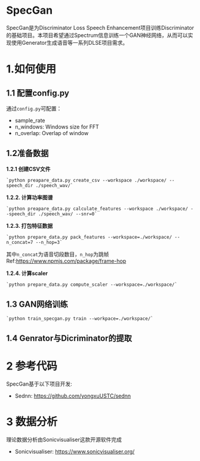 # SpecGan 

SpecGan是为Discriminator Loss Speech Enhancement项目训练Discriminator的基础项目。本项目希望通过Spectrum信息训练一个GAN神经网络，从而可以实现使用Generator生成语音等一系列DLSE项目需求。

# 1.如何使用

## 1.1 配置config.py

通过`config.py`可配置：

- sample_rate
- n_windows: Windows size for FFT
- n_overlap: Overlap of window

## 1.2准备数据

**1.2.1 创建CSV文件**

    `python preapare_data.py create_csv --workspace ./workspace/ --speech_dir ./speech_wav/`

**1.2.2. 计算功率图谱**

    `python preapare_data.py calculate_features --workspace ./workspace/ --speech_dir ./speech_wav/ --snr=0`

**1.2.3. 打包特征数据**

    `python prepare_data.py pack_features --workspace=./workspace/ --n_concat=7 --n_hop=3`

其中`n_concat`为语音切段数目，`n_hop`为跳帧 Ref:https://www.npmjs.com/package/frame-hop

**1.2.4. 计算scaler**

    `python prepare_data.py compute_scaler --workspace=./workspace/`

## 1.3 GAN网络训练

    `python train_specgan.py train --workpace=./workspace/`

## 1.4 Genrator与Dicriminator的提取

# 2 参考代码

SpecGan基于以下项目开发: 

- Sednn: https://github.com/yongxuUSTC/sednn

# 3 数据分析

理论数据分析由Sonicvisualiser这款开源软件完成
- Sonicvisualiser: https://www.sonicvisualiser.org/
